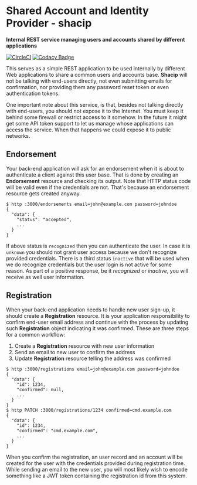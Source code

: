 # Shared Account and Identity Provider - shacip

**Internal REST service managing users and accounts shared by different applications**

[![CircleCI](https://circleci.com/gh/rafaelpivato/shacip.svg?style=svg)](https://circleci.com/gh/rafaelpivato/shacip) [![Codacy Badge](https://api.codacy.com/project/badge/Grade/7448ac4940b94f4fb3b330e431d21498)](https://www.codacy.com/manual/rafaelpivato/shacip?utm_source=github.com&amp;utm_medium=referral&amp;utm_content=rafaelpivato/shacip&amp;utm_campaign=Badge_Grade)

This serves as a simple REST application to be used internally by different Web
applications to share a common users and accounts base. **Shacip** will not be
talking with end-users directly, not even submitting emails for confirmation,
nor providing them any password reset token or even authentication tokens.

One important note about this service, is that, besides not talking directly
with end-users, you should not expose it to the Internet. You must keep it
behind some firewall or restrict access to it somehow. In the future it might
get some API token support to let us manage whose applications can access
the service. When that happens we could expose it to public networks.

## Endorsement

Your back-end application will ask for an endorsement when it is about to
authenticate a client against this user base. That is done by creating an
**Endorsement** resource and checking its output. Note that HTTP status code
will be valid even if the credentials are not. That's because an endorsement
resource gets created anyway.

```console
$ http :3000/endorsements email=john@example.com password=johndoe
{
  "data": {
    "status": "accepted",
    ...
  }
}
```

If above status is `recognized` then you can authenticate the user. In case it
is `unknown` you should not grant user access because we don't recognize
provided credentials. There is a third status `inactive` that will be used when
we do recognize credentials but the user login is not active for some reason.
As part of a positive response, be it _recognized_ or _inactive_, you will
receive as well user information.

## Registration

When your back-end application needs to handle new user sign-up, it should
create a **Registration** resource. It is your application responsibility to
confirm end-user email address and continue with the process by updating such
**Registration** object indicating it was confirmed. These are three steps for
a common workflow:

1.  Create a **Registration** resource with new user information
2.  Send an email to new user to confirm the address
3.  Update **Registration** resource telling the address was confirmed

```console
$ http :3000/registrations email=john@example.com password=johndoe
{
  "data": {
    "id": 1234,
    "confirmed": null,
    ...
  }
}
$ http PATCH :3000/registrations/1234 confirmed=cmd.example.com
{
  "data": {
    "id": 1234,
    "confirmed": "cmd.example.com",
    ...
  }
}
```

When you confirm the registration, an user record and an account will be
created for the user with the credentials provided during registration time.
While sending an email to the new user, you will most likely wish to encode
something like a JWT token containing the registration id from this system.
